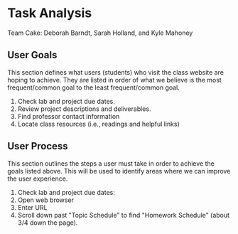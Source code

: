 # Task Analysis

Team Cake: Deborah Barndt, Sarah Holland, and Kyle Mahoney

## User Goals

This section defines what users (students) who visit the class website are hoping to achieve. They are listed in order of what we believe
is the most frequent/common goal to the least frequent/common goal. 

1. Check lab and project due dates. 
2. Review project descriptions and deliverables. 
3. Find professor contact information 
4. Locate class resources (i.e., readings and helpful links)

## User Process

This section outlines the steps a user must take in order to achieve the goals listed above. This will be used to identify areas where we can improve
the user experience. 

1. Check lab and project due dates: 
  1. Open web browser
  2. Enter URL
  3. Scroll down past "Topic Schedule" to find "Homework Schedule" (about 3/4 down the page). 